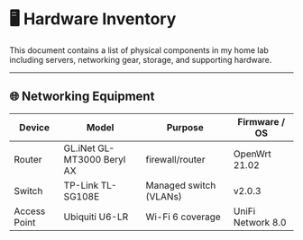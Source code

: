 # 🖥️ Hardware Inventory

This document contains a list of physical components in my home lab including servers, networking gear, storage, and supporting hardware.

---

## 🌐 Networking Equipment

| Device | Model | Purpose | Firmware / OS |
|---------|--------|----------|----------------|
| Router | GL.iNet GL-MT3000 Beryl AX | firewall/router | OpenWrt 21.02 |
| Switch | TP-Link TL-SG108E | Managed switch (VLANs) | v2.0.3 |
| Access Point | Ubiquiti U6-LR | Wi-Fi 6 coverage | UniFi Network 8.0 |
